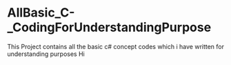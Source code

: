 # AllBasic_C-_CodingForUnderstandingPurpose
This Project contains all the basic c# concept codes which i have written for understanding purposes
Hi

